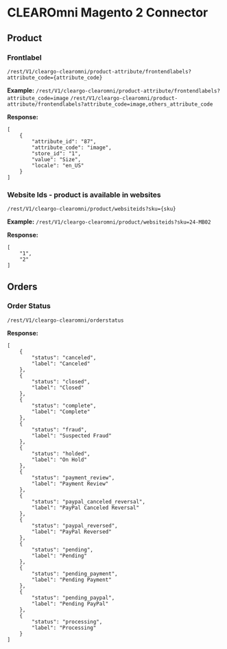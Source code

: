 # CLEAROmni Magento 2 Connector

## Product
### Frontlabel
```/rest/V1/cleargo-clearomni/product-attribute/frontendlabels?attribute_code={attribute_code}```

**Example:**
	```/rest/V1/cleargo-clearomni/product-attribute/frontendlabels?attribute_code=image```
	```/rest/V1/cleargo-clearomni/product-attribute/frontendlabels?attribute_code=image,others_attribute_code```

**Response:**
```
[
    {
        "attribute_id": "87",
        "attribute_code": "image",
        "store_id": "1",
        "value": "Size",
        "locale": "en_US"
    }
]
```

### Website Ids - product is available in websites
```/rest/V1/cleargo-clearomni/product/websiteids?sku={sku}```

**Example:**
	```/rest/V1/cleargo-clearomni/product/websiteids?sku=24-MB02```

**Response:**
```
[
    "1",
    "2"
]
```

## Orders
### Order Status
```/rest/V1/cleargo-clearomni/orderstatus```

**Response:**
```
[
    {
        "status": "canceled",
        "label": "Canceled"
    },
    {
        "status": "closed",
        "label": "Closed"
    },
    {
        "status": "complete",
        "label": "Complete"
    },
    {
        "status": "fraud",
        "label": "Suspected Fraud"
    },
    {
        "status": "holded",
        "label": "On Hold"
    },
    {
        "status": "payment_review",
        "label": "Payment Review"
    },
    {
        "status": "paypal_canceled_reversal",
        "label": "PayPal Canceled Reversal"
    },
    {
        "status": "paypal_reversed",
        "label": "PayPal Reversed"
    },
    {
        "status": "pending",
        "label": "Pending"
    },
    {
        "status": "pending_payment",
        "label": "Pending Payment"
    },
    {
        "status": "pending_paypal",
        "label": "Pending PayPal"
    },
    {
        "status": "processing",
        "label": "Processing"
    }
]
```